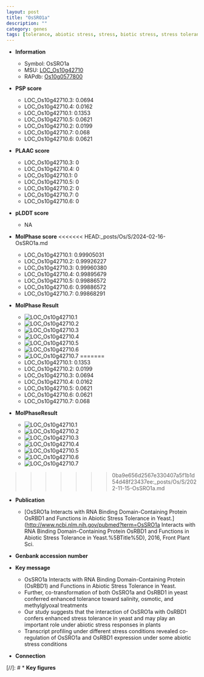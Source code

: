 ```yaml
---
layout: post
title: "OsSRO1a"
description: ""
category: genes
tags: [tolerance, abiotic stress, stress, biotic stress, stress tolerance, stress response]
---
```


* **Information**  
    + Symbol: OsSRO1a  
    + MSU: [LOC_Os10g42710](http://rice.plantbiology.msu.edu/cgi-bin/ORF_infopage.cgi?orf=LOC_Os10g42710)  
    + RAPdb: [Os10g0577800](http://rapdb.dna.affrc.go.jp/viewer/gbrowse_details/irgsp1?name=Os10g0577800)  

* **PSP score**  
    + LOC_Os10g42710.3: 0.0694 
    + LOC_Os10g42710.4: 0.0162 
    + LOC_Os10g42710.1: 0.1353 
    + LOC_Os10g42710.5: 0.0621 
    + LOC_Os10g42710.2: 0.0199 
    + LOC_Os10g42710.7: 0.068 
    + LOC_Os10g42710.6: 0.0621 

* **PLAAC score**  
    + LOC_Os10g42710.3: 0 
    + LOC_Os10g42710.4: 0 
    + LOC_Os10g42710.1: 0 
    + LOC_Os10g42710.5: 0 
    + LOC_Os10g42710.2: 0 
    + LOC_Os10g42710.7: 0 
    + LOC_Os10g42710.6: 0 

* **pLDDT score**
    + NA


* **MolPhase score**
<<<<<<< HEAD:_posts/Os/S/2024-02-16-OsSRO1a.md
    + LOC_Os10g42710.1: 0.99905031
    + LOC_Os10g42710.2: 0.99926227
    + LOC_Os10g42710.3: 0.99960380
    + LOC_Os10g42710.4: 0.99895679
    + LOC_Os10g42710.5: 0.99886572
    + LOC_Os10g42710.6: 0.99886572
    + LOC_Os10g42710.7: 0.99868291

* **MolPhase Result**
    + ![LOC_Os10g42710.1](https://304243504.github.io/Pictures/LOC_Os10g/LOC_Os10g42710.1.png)
    + ![LOC_Os10g42710.2](https://304243504.github.io/Pictures/LOC_Os10g/LOC_Os10g42710.2.png)
    + ![LOC_Os10g42710.3](https://304243504.github.io/Pictures/LOC_Os10g/LOC_Os10g42710.3.png)
    + ![LOC_Os10g42710.4](https://304243504.github.io/Pictures/LOC_Os10g/LOC_Os10g42710.4.png)
    + ![LOC_Os10g42710.5](https://304243504.github.io/Pictures/LOC_Os10g/LOC_Os10g42710.5.png)
    + ![LOC_Os10g42710.6](https://304243504.github.io/Pictures/LOC_Os10g/LOC_Os10g42710.6.png)
    + ![LOC_Os10g42710.7](https://304243504.github.io/Pictures/LOC_Os10g/LOC_Os10g42710.7.png)
=======
    + LOC_Os10g42710.1: 0.1353
    + LOC_Os10g42710.2: 0.0199
    + LOC_Os10g42710.3: 0.0694
    + LOC_Os10g42710.4: 0.0162
    + LOC_Os10g42710.5: 0.0621
    + LOC_Os10g42710.6: 0.0621
    + LOC_Os10g42710.7: 0.068

* **MolPhaseResult**
    + ![LOC_Os10g42710.1](https://ricepsp.github.io/pictures/LOC_Os10g/LOC_Os10g42710.1.png)
    + ![LOC_Os10g42710.2](https://ricepsp.github.io/pictures/LOC_Os10g/LOC_Os10g42710.2.png)
    + ![LOC_Os10g42710.3](https://ricepsp.github.io/pictures/LOC_Os10g/LOC_Os10g42710.3.png)
    + ![LOC_Os10g42710.4](https://ricepsp.github.io/pictures/LOC_Os10g/LOC_Os10g42710.4.png)
    + ![LOC_Os10g42710.5](https://ricepsp.github.io/pictures/LOC_Os10g/LOC_Os10g42710.5.png)
    + ![LOC_Os10g42710.6](https://ricepsp.github.io/pictures/LOC_Os10g/LOC_Os10g42710.6.png)
    + ![LOC_Os10g42710.7](https://ricepsp.github.io/pictures/LOC_Os10g/LOC_Os10g42710.7.png)
>>>>>>> 0ba9e656d2567e330407a5f1b1d54d48f23437ee:_posts/Os/S/2022-11-15-OsSRO1a.md

* **Publication**  
    + [OsSRO1a Interacts with RNA Binding Domain-Containing Protein OsRBD1 and Functions in Abiotic Stress Tolerance in Yeast.](http://www.ncbi.nlm.nih.gov/pubmed?term=OsSRO1a Interacts with RNA Binding Domain-Containing Protein OsRBD1 and Functions in Abiotic Stress Tolerance in Yeast.%5BTitle%5D), 2016, Front Plant Sci.

* **Genbank accession number**  

* **Key message**  
    + OsSRO1a Interacts with RNA Binding Domain-Containing Protein (OsRBD1) and Functions in Abiotic Stress Tolerance in Yeast.
    + Further, co-transformation of both OsSRO1a and OsRBD1 in yeast conferred enhanced tolerance toward salinity, osmotic, and methylglyoxal treatments
    + Our study suggests that the interaction of OsSRO1a with OsRBD1 confers enhanced stress tolerance in yeast and may play an important role under abiotic stress responses in plants
    + Transcript profiling under different stress conditions revealed co-regulation of OsSRO1a and OsRBD1 expression under some abiotic stress conditions

* **Connection**  

[//]: # * **Key figures**  


